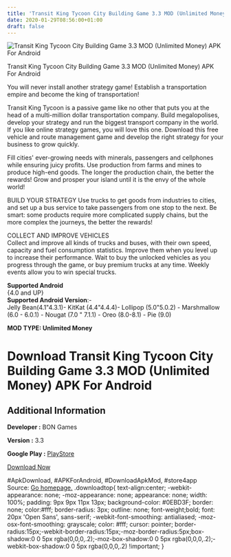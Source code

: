 ```yaml
---
title: 'Transit King Tycoon City Building Game 3.3 MOD (Unlimited Money) APK For Android'
date: 2020-01-29T08:56:00+01:00
draft: false
---
```


![Transit King Tycoon City Building Game 3.3 MOD (Unlimited Money) APK For Android](https://i1.wp.com/apkhome.net/wp-content/uploads/2020/01/Transit-King-Tycoon-City-Building-Game-3.3-MOD-Unlimited-Money.png "Transit King Tycoon City Building Game 3.3 MOD (Unlimited Money) APK For Android")

  

Transit King Tycoon City Building Game 3.3 MOD (Unlimited Money) APK For Android

You will never install another strategy game! Establish a transportation empire and become the king of transportation!

Transit King Tycoon is a passive game like no other that puts you at the head of a multi-million dollar transportation company. Build megalopolises, develop your strategy and run the biggest transport company in the world. If you like online strategy games, you will love this one. Download this free vehicle and route management game and develop the right strategy for your business to grow quickly.

Fill cities' ever-growing needs with minerals, passengers and cellphones while ensuring juicy profits. Use production from farms and mines to produce high-end goods. The longer the production chain, the better the rewards! Grow and prosper your island until it is the envy of the whole world!

BUILD YOUR STRATEGY Use trucks to get goods from industries to cities, and set up a bus service to take passengers from one stop to the next. Be smart: some products require more complicated supply chains, but the more complex the journeys, the better the rewards!

COLLECT AND IMPROVE VEHICLES  
Collect and improve all kinds of trucks and buses, with their own speed, capacity and fuel consumption statistics. Improve them when you level up to increase their performance. Wait to buy the unlocked vehicles as you progress through the game, or buy premium trucks at any time. Weekly events allow you to win special trucks.

**Supported Android**  
{4.0 and UP}  
**Supported Android Version**:-  
Jelly Bean(4.1"4.3.1)- KitKat (4.4"4.4.4)- Lollipop (5.0"5.0.2) - Marshmallow (6.0 - 6.0.1) - Nougat (7.0 " 7.1.1) - Oreo (8.0-8.1) - Pie (9.0)

**MOD TYPE: Unlimited Money**

Download Transit King Tycoon City Building Game 3.3 MOD (Unlimited Money) APK For Android
=========================================================================================

Additional Information
----------------------

**Developer :** BON Games

**Version :** 3.3

**Google Play :** [PlayStore](https://play.google.com/store/apps/details?id=fi.bongames.transitking)

  

[Download Now](https://store4app.co/post/transit-king-tycoon-city-building-game-3-3-mod-unlimited-money-apk-for-android_1580229106)

  
#ApkDownload, #APKForAndroid, #DownloadApkMod, #store4app  
Source: [Go homepage.](https://store4app.co/post/transit-king-tycoon-city-building-game-3-3-mod-unlimited-money-apk-for-android_1580229106) .downloadtop{ text-align:center; -webkit-appearance: none; -moz-appearance: none; appearance: none; width: 100%; padding: 9px 9px 11px 13px; background-color: #0EBD3F; border: none; color:#fff; border-radius: 3px; outline: none; font-weight;bold; font: 20px 'Open Sans', sans-serif; -webkit-font-smoothing: antialiased; -moz-osx-font-smoothing: grayscale; color: #fff; cursor: pointer; border-radius:15px;-webkit-border-radius:15px;-moz-border-radius:5px;box-shadow:0 0 5px rgba(0,0,0,.2);-moz-box-shadow:0 0 5px rgba(0,0,0,.2);-webkit-box-shadow:0 0 5px rgba(0,0,0,.2) !important; }